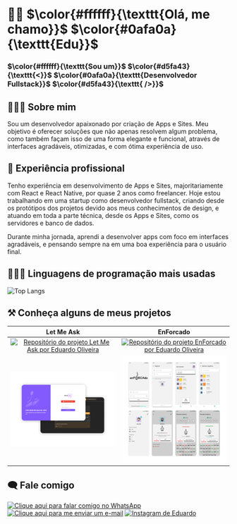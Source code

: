 <h1>👋🏼 $\color{#ffffff}{\texttt{Olá, me chamo}}$ $\color{#0afa0a}{\texttt{Edu}}$</h1>
<h3>$\color{#ffffff}{\texttt{Sou um}}$ $\color{#d5fa43}{\texttt{<}}$ $\color{#0afa0a}{\texttt{Desenvolvedor Fullstack}}$ $\color{#d5fa43}{\texttt{ />}}$</h3>
  
<h2>🙋🏻‍♂️ Sobre mim</h2>
<p>Sou um desenvolvedor apaixonado por criação de Apps e Sites. Meu objetivo é oferecer soluções que não apenas resolvem algum problema, como também façam isso de uma forma elegante e funcional, através de interfaces agradáveis, otimizadas, e com ótima experiência de uso.</p>

<h2>💼 Experiência profissional</h2>
<p>Tenho experiência em desenvolvimento de Apps e Sites, majoritariamente com React e React Native, por quase 2 anos como freelancer. Hoje estou trabalhando em uma startup como desenvolvedor fullstack, criando desde os protótipos dos projetos devido aos meus conhecimentos de design, e atuando em toda a parte técnica, desde os Apps e Sites, como os servidores e banco de dados.

Durante minha jornada, aprendi a desenvolver apps com foco em interfaces agradáveis, e pensando sempre na em uma boa experiência para o usuário final.</p>

<h2>👨🏻‍💻 Linguagens de programação mais usadas</h2>

![Top Langs](https://github-readme-stats-git-masterrstaa-rickstaa.vercel.app/api/top-langs/?username=eduzrdo&bg_color=000&border_color=080&title_color=0afa0a&text_color=FFF)

<h2>⚒️ Conheça alguns de meus projetos</h2>

| Let Me Ask | EnForcado |
| :---: | :---: |
| [![Repositório do projeto Let Me Ask por Eduardo Oliveira](https://github-readme-stats.vercel.app/api/pin/?username=eduzrdo&repo=letmeask&bg_color=000&border_color=080&show_icons=true&icon_color=30A3DC&title_color=0B0&text_color=FFF)](https://github.com/eduzrdo/letmeask) | [![Repositório do projeto EnForcado por Eduardo Oliveira](https://github-readme-stats.vercel.app/api/pin/?username=eduzrdo&repo=projeto-proficiencia-prog-ii-disp-moveis&bg_color=000&border_color=080&show_icons=true&icon_color=30A3DC&title_color=0B0&text_color=FFF)](https://github.com/eduzrdo/projeto-proficiencia-prog-ii-disp-moveis) |
| [![Projeto Let Me Ask, criado por Eduardo Oliveira (@eduzrdo no GitHub)](https://raw.githubusercontent.com/eduzrdo/eduzrdo/main/assets/let-me-ask.png)](https://github.com/eduzrdo/letmeask) | [![Projeto EnForcado, criado por Eduardo Oliveira (@eduzrdo no GitHub)](https://raw.githubusercontent.com/eduzrdo/eduzrdo/main/assets/enforcado.png)](https://github.com/eduzrdo/projeto-proficiencia-prog-ii-disp-moveis)  |

<h2>🗨️ Fale comigo</h2>

[![Clique aqui para falar comigo no WhatsApp](https://img.shields.io/badge/WhatsApp-25D366?style=for-the-badge&logo=whatsapp&logoColor=white)](https://api.whatsapp.com/send/?phone=5532998809272&text=Ol%C3%A1,%20Edu!%20Cheguei%20aqui%20atrav%C3%A9s%20do%20seu%20GitHub.%20Podemos%20conversar?&type=phone_number&app_absent=0)
[![Clique aqui para me enviar um e-mail](https://img.shields.io/badge/Gmail-333333?style=for-the-badge&logo=gmail&logoColor=red)](mailto:eduardoliveira.dev@gmail.com)
[![Instagram de Eduardo](https://img.shields.io/badge/-Instagram-%23E4405F?style=for-the-badge&logo=instagram&logoColor=white)](https://www.instagram.com/eduzrdoo/)
